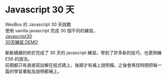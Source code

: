 # Javascript 30 天

WesBos 的 Javascript 30 天挑戰\
使用 vanilla javascript 完成 30 個不同的練習。\
[Javascript30](https://javascript30.com/)\
[30天練習 DEMO](https://hahayang925.github.io/javascript30/)

斷斷續續的終於完成了 30 天的 javascript 練習。學到了許多新的技巧，也更熟練 ES6 的語法。\
前期都只有直接寫註解在程式碼上，後期才有補上說明檔，之後會再找時間把每一篇的學習重點及說明都補上。 